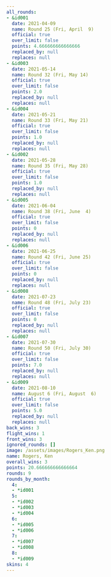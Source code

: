 ```yaml
---
all_rounds:
- &id001
  date: 2021-04-09
  name: Round 25 (Fri, April  9)
  official: true
  over_limit: false
  points: 4.666666666666666
  replaced_by: null
  replaces: null
- &id003
  date: 2021-05-14
  name: Round 32 (Fri, May 14)
  official: true
  over_limit: false
  points: 2.0
  replaced_by: null
  replaces: null
- &id004
  date: 2021-05-21
  name: Round 33 (Fri, May 21)
  official: true
  over_limit: false
  points: 1.0
  replaced_by: null
  replaces: null
- &id002
  date: 2021-05-28
  name: Round 35 (Fri, May 28)
  official: true
  over_limit: false
  points: 1.0
  replaced_by: null
  replaces: null
- &id005
  date: 2021-06-04
  name: Round 38 (Fri, June  4)
  official: true
  over_limit: false
  points: 0
  replaced_by: null
  replaces: null
- &id006
  date: 2021-06-25
  name: Round 42 (Fri, June 25)
  official: true
  over_limit: false
  points: 0
  replaced_by: null
  replaces: null
- &id008
  date: 2021-07-23
  name: Round 48 (Fri, July 23)
  official: true
  over_limit: false
  points: 0
  replaced_by: null
  replaces: null
- &id007
  date: 2021-07-30
  name: Round 50 (Fri, July 30)
  official: true
  over_limit: false
  points: 7.0
  replaced_by: null
  replaces: null
- &id009
  date: 2021-08-10
  name: August 6 (Fri, August  6)
  official: true
  over_limit: false
  points: 5.0
  replaced_by: null
  replaces: null
back_wins: 3
flight_wins: 1
front_wins: 3
ignored_rounds: []
image: /assets/images/Rogers_Ken.png
name: Rogers, Ken
overall_wins: 3
points: 20.666666666666664
rounds: 9
rounds_by_month:
  4:
  - *id001
  5:
  - *id002
  - *id003
  - *id004
  6:
  - *id005
  - *id006
  7:
  - *id007
  - *id008
  8:
  - *id009
skins: 4
---
```

